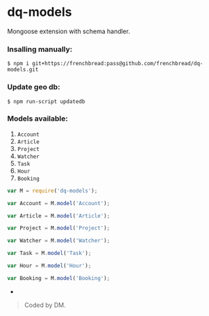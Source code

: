 # dq-models

Mongoose extension with schema handler.

### Insalling manually:

```
$ npm i git+https://frenchbread:pass@github.com/frenchbread/dq-models.git
```

### Update geo db:

```
$ npm run-script updatedb
```

### Models available:

1. `Account`
2. `Article`
3. `Project`
4. `Watcher`
5. `Task`
6. `Hour`
7. `Booking`


```javascript
var M = require('dq-models');

var Account = M.model('Account');

var Article = M.model('Article');

var Project = M.model('Project');

var Watcher = M.model('Watcher');

var Task = M.model('Task');

var Hour = M.model('Hour');

var Booking = M.model('Booking');

```
-
> Coded by DM.

